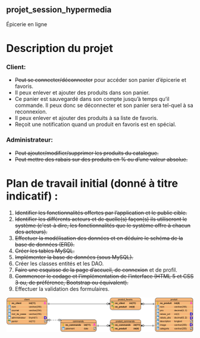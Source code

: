 ## projet_session_hypermedia
Épicerie en ligne

# Description du projet

### **Client:**
- ~~Peut se connecter/déconnecter~~ pour accéder son panier d’épicerie et favoris.
- Il peux enlever et ajouter des produits dans son panier.
- Ce panier est sauvegardé dans son compte jusqu’à temps qu’il commande. Il peux donc se déconnecter et son panier sera tel-quel à sa reconnexion.
- Il peux enlever et ajouter des produits à sa liste de favoris.
- Reçoit une notification quand un produit en favoris est en spécial.

### **Administrateur:**
- ~~Peut ajouter/modifier/supprimer les produits du catalogue.~~
- ~~Peut mettre des rabais sur des produits en % ou d’une valeur absolue.~~

# Plan de travail initial (donné à titre indicatif) :
1. ~~Identifier les fonctionnalités offertes par l’application et le public cible.~~
2. ~~Identifier les différents acteurs et de quelle(s) façon(s) ils utiliseront le système (c'est-à dire, les fonctionnalités que le système offre à chacun des acteurs).~~
3. ~~Effectuer la modélisation des données et en déduire le schéma de la base de données (ERD).~~
4. ~~Créer les tables MySQL.~~
5. ~~Implémenter la base de données (sous MySQL).~~
6. Créer les classes entités et les DAO.
7. ~~Faire une esquisse de la page d’accueil, de connexion~~ et de profil.
8. ~~Commencer le codage et l’implémentation de l’interface (HTML 5 et CSS 3 ou, de préférence, Bootstrap ou équivalent).~~
9. Effectuer la validation des formulaires.

![Diagramme Entité-Relation](https://raw.githubusercontent.com/Avasam/projet_session_hypermedia/master/ERD/ERD.png)
